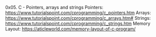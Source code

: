 0x05. C - Pointers, arrays and strings
Pointers: https://www.tutorialspoint.com/cprogramming/c_pointers.htm
Arrays: https://www.tutorialspoint.com/cprogramming/c_arrays.htm#
Strings: https://www.tutorialspoint.com/cprogramming/c_strings.htm
Memory Layout: https://aticleworld.com/memory-layout-of-c-program/ 
